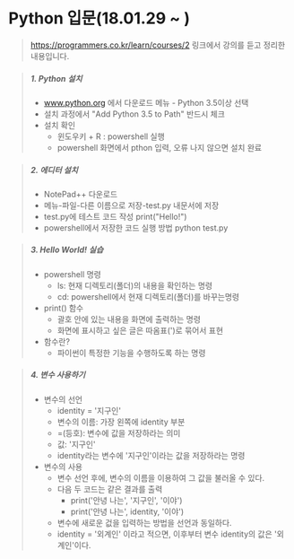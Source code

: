# Python 입문(18.01.29 ~ )
> https://programmers.co.kr/learn/courses/2  링크에서 강의를 듣고 정리한 내용입니다.


> ##### 1. Python 설치
> + www.python.org 에서 다운로드 메뉴 - Python 3.5이상 선택
> + 설치 과정에서 "Add Python 3.5 to Path" 반드시 체크
> + 설치 확인
> 	+ 윈도우키 + R : powershell 실행
>	+ powershell 화면에서 pthon 입력, 오류 나지 않으면 설치 완료


> ##### 2. 에디터 설치
> + NotePad++ 다운로드
> + 메뉴-파일-다른 이름으로 저장-test.py 내문서에 저장
> + test.py에 테스트 코드 작성 print("Hello!")
> + powershell에서 저장한 코드 실행 방법 python test.py


> ##### 3. Hello World! 실습
> + powershell 명령
> 	+ ls: 현재 디렉토리(폴더)의 내용을 확인하는 명령
> 	+ cd: powershell에서 현재 디렉토리(폴더)를 바꾸는명령
> + print() 함수
> 	+ 괄호 안에 있는 내용을 화면에 출력하는 명령
> 	+ 화면에 표시하고 싶은 글은 따옴표(')로 묶어서 표현
> + 함수란?
> 	+ 파이썬이 특정한 기능을 수행하도록 하는 명령


> ##### 4. 변수 사용하기
> + 변수의 선언
> 	+ identity = '지구인'
>	+ 변수의 이름: 가장 왼쪽에 identity 부분
>	+ =(등호): 변수에 값을 저장하라는 의미
>	+ 값: '지구인'
> 	+ identity라는 변수에 '지구인'이라는 값을 저장하라는 명령
> + 변수의 사용
>	+ 변수 선언 후에, 변수의 이름을 이용하여 그 값을 불러올 수 있다.
>	+ 다음 두 코드는 같은 결과를 출력
>		+ print('안녕 나는', '지구인', '이야')
>		+ print('안녕 나는', identity, '이야')
>	+ 변수에 새로운 겂을 입력하는 방법을 선언과 동일하다.
>	+ identity = '외계인' 이라고 적으면, 이후부터 변수 identity의 값은 '외계인'이다.
